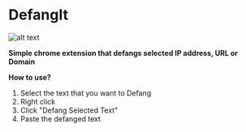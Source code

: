 # DefangIt

![alt text](https://github.com/nwjohns101/DefangIt/blob/main/DefangIt/icon128.png) 

**Simple chrome extension that defangs selected IP address, URL or Domain**

**How to use?**

1) Select the text that you want to Defang
2) Right click
3) Click "Defang Selected Text"
4) Paste the defanged text
